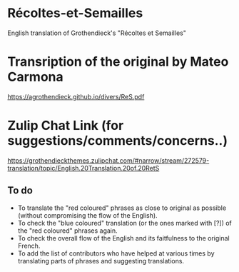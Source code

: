 # Récoltes-et-Semailles
English translation of Grothendieck's "Récoltes et Semailles"

# Transription of the original by Mateo Carmona
https://agrothendieck.github.io/divers/ReS.pdf

# Zulip Chat Link (for suggestions/comments/concerns..)
https://grothendieckthemes.zulipchat.com/#narrow/stream/272579-translation/topic/English.20Translation.20of.20RetS

## To do

- To translate the "red coloured" phrases as close to original as possible (without compromising the flow of the English).
- To check the "blue coloured" translation (or the ones marked with [?]) of the "red coloured" phrases again.
- To check the overall flow of the English and its faitfulness to the original French.
- To add the list of contributors who have helped at various times by translating parts of phrases and suggesting translations. 
